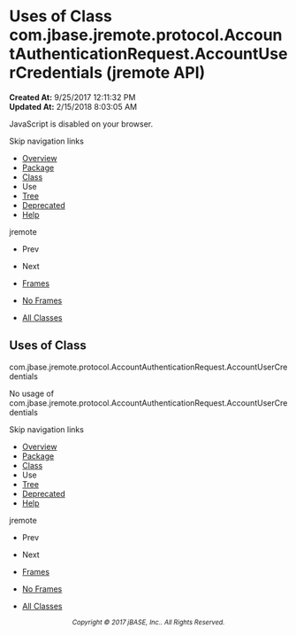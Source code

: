 # Uses of Class com.jbase.jremote.protocol.AccountAuthenticationRequest.AccountUserCredentials (jremote   API)

**Created At:** 9/25/2017 12:11:32 PM  
**Updated At:** 2/15/2018 8:03:05 AM  

<script type="text/javascript"><!--
    try {
        if (location.href.indexOf('is-external=true') == -1) {
            parent.document.title="Uses of Class com.jbase.jremote.protocol.AccountAuthenticationRequest.AccountUserCredentials (jremote   API)";
        }
    }
    catch(err) {
    }
//--></script><noscript><div>JavaScript is disabled on your browser.</div></noscript><!-- ========= START OF TOP NAVBAR ======= -->
<!--   -->
Skip navigation links
<!--   -->
- [Overview](../../../../../overview-summary.html)
- [Package](/39270-protocol/com_jbase_jremote_protocol_package-summary)
- [Class](/39270-protocol/com_jbase_jremote_protocol_AccountAuthenticationRequest.AccountUserCredentials "class in com.jbase.jremote.protocol")
- Use
- [Tree](/39270-protocol/com_jbase_jremote_protocol_package-tree)
- [Deprecated](../../../../../deprecated-list.html)
- [Help](../../../../../help-doc.html)


jremote <br>

- Prev
- Next


- [Frames](../../../../../index.html?com/jbase/jremote/protocol/class-use//39271-class-use/com_jbase_jremote_protocol_class-use_AccountAuthenticationRequest.AccountUserCredentials)
- [No Frames](/39271-class-use/com_jbase_jremote_protocol_class-use_AccountAuthenticationRequest.AccountUserCredentials)


- [All Classes](../../../../../allclasses-noframe.html)


<script type="text/javascript"><!--
  allClassesLink = document.getElementById("allclasses_navbar_top");
  if(window==top) {
    allClassesLink.style.display = "block";
  }
  else {
    allClassesLink.style.display = "none";
  }
  //--></script>
<!--   -->
<!-- ========= END OF TOP NAVBAR ========= -->
## Uses of Class
com.jbase.jremote.protocol.AccountAuthenticationRequest.AccountUserCredentials

No usage of com.jbase.jremote.protocol.AccountAuthenticationRequest.AccountUserCredentials
<!-- ======= START OF BOTTOM NAVBAR ====== -->
<!--   -->
Skip navigation links
<!--   -->
- [Overview](../../../../../overview-summary.html)
- [Package](/39270-protocol/com_jbase_jremote_protocol_package-summary)
- [Class](/39270-protocol/com_jbase_jremote_protocol_AccountAuthenticationRequest.AccountUserCredentials "class in com.jbase.jremote.protocol")
- Use
- [Tree](/39270-protocol/com_jbase_jremote_protocol_package-tree)
- [Deprecated](../../../../../deprecated-list.html)
- [Help](../../../../../help-doc.html)


jremote <br>

- Prev
- Next


- [Frames](../../../../../index.html?com/jbase/jremote/protocol/class-use//39271-class-use/com_jbase_jremote_protocol_class-use_AccountAuthenticationRequest.AccountUserCredentials)
- [No Frames](/39271-class-use/com_jbase_jremote_protocol_class-use_AccountAuthenticationRequest.AccountUserCredentials)


- [All Classes](../../../../../allclasses-noframe.html)


<script type="text/javascript"><!--
  allClassesLink = document.getElementById("allclasses_navbar_bottom");
  if(window==top) {
    allClassesLink.style.display = "block";
  }
  else {
    allClassesLink.style.display = "none";
  }
  //--></script>
<!--   -->
<!-- ======== END OF BOTTOM NAVBAR ======= -->
<small>			<center>			<i>Copyright © 2017 jBASE, Inc.. All Rights Reserved.</i>		</center></small>
